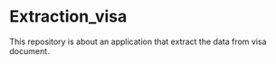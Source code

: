 # Extraction_visa
This repository is about an application that extract the data from visa document.
